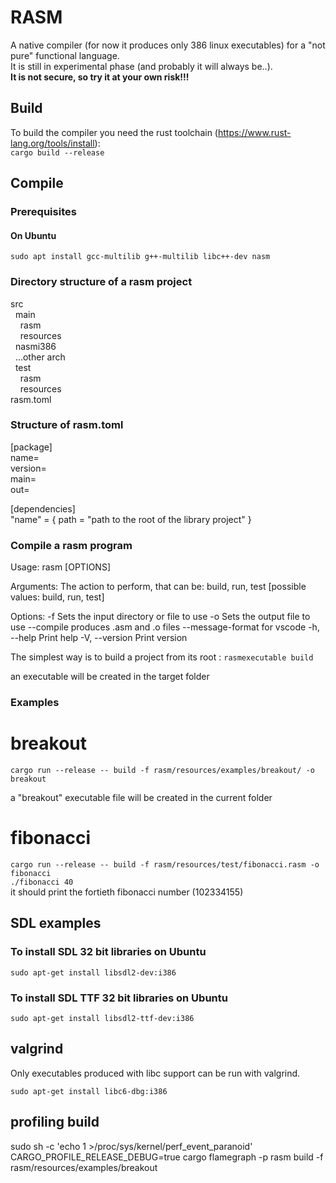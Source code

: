 # RASM

A native compiler (for now it produces only 386 linux executables) for a "not pure" functional language.  
It is still in experimental phase (and probably it will always be..).   
**It is not secure, so try it at your own risk!!!**

## Build

To build the compiler you need the rust toolchain (https://www.rust-lang.org/tools/install):  
`cargo build --release`

## Compile

### Prerequisites

#### On Ubuntu

`sudo apt install gcc-multilib g++-multilib libc++-dev nasm`

### Directory structure of a rasm project
src  
&nbsp;&nbsp;main  
&nbsp;&nbsp;&nbsp;&nbsp;rasm  
&nbsp;&nbsp;&nbsp;&nbsp;resources  
&nbsp;&nbsp;nasmi386  
&nbsp;&nbsp;...other arch  
&nbsp;&nbsp;test  
&nbsp;&nbsp;&nbsp;&nbsp;rasm  
&nbsp;&nbsp;&nbsp;&nbsp;resources     
rasm.toml

### Structure of rasm.toml
[package]  
name=  
version=  
main=  
out=  

[dependencies]  
"name" = { path = "path to the root of the library project" }


### Compile a rasm program

Usage: rasm [OPTIONS] <ACTION>

Arguments:
<ACTION>  The action to perform, that can be: build, run, test [possible values: build, run, test]

Options:
-f <file>                              Sets the input directory or file to use
-o <out>                               Sets the output file to use
--compile                          produces .asm and .o files
--message-format <message-format>  for vscode
-h, --help                             Print help
-V, --version                          Print version


The simplest way is to build a project from its root :
`rasmexecutable build`

an executable will be created in the target folder

### Examples

# breakout
`cargo run --release -- build -f rasm/resources/examples/breakout/ -o breakout`  

a "breakout" executable file will be created in the current folder

# fibonacci
`cargo run --release -- build -f rasm/resources/test/fibonacci.rasm -o fibonacci`  
`./fibonacci 40`  
it should print the fortieth fibonacci number (102334155)

## SDL examples

### To install SDL 32 bit libraries on Ubuntu
`sudo apt-get install libsdl2-dev:i386`

### To install SDL TTF 32 bit libraries on Ubuntu
`sudo apt-get install libsdl2-ttf-dev:i386`

## valgrind

Only executables produced with libc support can be run with valgrind.

`sudo apt-get install libc6-dbg:i386`

## profiling build
sudo sh -c 'echo 1 >/proc/sys/kernel/perf_event_paranoid'
CARGO_PROFILE_RELEASE_DEBUG=true cargo flamegraph -p rasm build -f rasm/resources/examples/breakout
